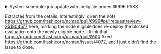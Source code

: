 <details><summary>System scheduler job update with ineligible nodes #6996 PASS</summary>

For https://github.com/hashicorp/nomad/pull/6996

Repro https://github.com/hashicorp/nomad/issues/5169 using 0.10.3:

1. start the system job
2. mark one node ineligible

```sh
▶ 21:19:24 0 linux% nomad status system.hcl
ID            = system.hcl
Name          = system.hcl
Submit Date   = 2020-02-05T21:18:13Z
Type          = system
Priority      = 50
Datacenters   = dc1
Status        = running
Periodic      = false
Parameterized = false

Summary
Task Group  Queued  Starting  Running  Failed  Complete  Lost
all         0       0         2        0       0         0

Allocations
ID        Node ID   Task Group  Version  Desired  Status   Created  Modified
07a82550  1c0f972c  all         0        run      running  53s ago  53s ago
5d148cc8  a9d4b6ab  all         0        run      running  57s ago  57s ago

▶ 21:20:01 0 linux% nomad node status a9d4b6ab
ID            = a9d4b6ab-f07a-15e1-bd78-21954d5a4960
Name          = client1
Class         = <none>
DC            = dc1
Drain         = false
Eligibility   = ineligible
Status        = ready
Uptime        = 1h36m52s
Host Volumes  = <none>
Driver Status = docker,qemu,raw_exec

Node Events
Time                  Subsystem  Message
2020-02-05T21:18:29Z  Cluster    Node marked as ineligible for scheduling
2020-02-05T21:18:28Z  Cluster    Node registered

Allocated Resources
CPU           Memory         Disk
20/10848 MHz  20 MiB/30 MiB  300 MiB/49 GiB

Allocation Resource Utilization
CPU          Memory
0/10848 MHz  28 MiB/30 MiB

Host Resource Utilization
CPU           Memory           Disk
53/10848 MHz  416 MiB/2.0 GiB  9.3 GiB/61 GiB

Allocations
ID        Node ID   Task Group  Version  Desired  Status   Created    Modified
5d148cc8  a9d4b6ab  all         0        run      running  1m39s ago  1m39s ago
```

Plan update `system.hcl` returns 500:

```sh
▶ 21:22:52 0 linux% nomad job plan system.hcl
Error during plan: Unexpected response code: 500 (could not find node "a9d4b6ab-f07a-15e1-bd78-21954d5a4960")
▶ 21:23:12 255 linux%
```

Setup job then mark one node ineligible using 0.10.4:

```sh
▶ 21:26:17 0 linux% nomad plan system.hcl
+/- Job: "system.hcl"
+/- Task Group: "all" (1 create/destroy update, 1 ignore)
  +/- Task: "low" (forces create/destroy update)
    +/- Config {
      +/- args[0]: "3000000" => "3000001"
          command: "/bin/sleep"
        }

Scheduler dry-run:
- All tasks successfully allocated.

nJob Modify Index: 7
To submit the job with version verification run:

nomad job run -check-index 7 system.hcl

When running the job with the check-index flag, the job will only be run if the
server side version matches the job modify index returned. If the index has
changed, another user has modified the job and the plan's results are
potentially invalid.
▶ 21:27:57 1 linux% nomad job run system.hcl
==> Monitoring evaluation "acbbff19"
    Evaluation triggered by job "system.hcl"
    Allocation "c96fd17e" created: node "6b512755", group "all"
    Evaluation status changed: "pending" -> "complete"
==> Evaluation "acbbff19" finished with status "complete"
▶ 21:29:24 0 linux%
```

Interestingly, given the note
https://github.com/hashicorp/nomad/pull/6996#pullrequestreview-351804577
here, marking the node eligible does re-deploy the blocked evaluation
onto the newly eligible node. The initial condition is right: version
1 is running on the eligible node and version 0 is still running on
the ineligible node (awaiting drain). When we change eligibility, it
does redeploy the system job:

```sh
▶ 21:32:19 0 linux% nomad status system.hcl
ID            = system.hcl
Name          = system.hcl
Submit Date   = 2020-02-05T21:29:23Z
Type          = system
Priority      = 50
Datacenters   = dc1
Status        = running
Periodic      = false
Parameterized = false

Summary
Task Group  Queued  Starting  Running  Failed  Complete  Lost
all         0       0         2        0       1         0

Allocations
ID        Node ID   Task Group  Version  Desired  Status    Created    Modified
c96fd17e  6b512755  all         1        run      running   3m13s ago  3m13s ago
78cc5df3  6b512755  all         0        stop     complete  6m11s ago  3m13s ago
bb73ce4d  0c31efec  all         0        run      running   6m20s ago  6m20s ago
▶ 21:32:36 0 linux% nomad node eligibility -enable 0c31efec
Node "0c31efec-30ba-082e-4fd3-22fb7bbfa967" scheduling eligibility set: eligible for scheduling
▶ 21:33:10 0 linux% nomad status system.hcl
ID            = system.hcl
Name          = system.hcl
Submit Date   = 2020-02-05T21:29:23Z
Type          = system
Priority      = 50
Datacenters   = dc1
Status        = running
Periodic      = false
Parameterized = false

Summary
Task Group  Queued  Starting  Running  Failed  Complete  Lost
all         0       0         2        0       2         0

Allocations
ID        Node ID   Task Group  Version  Desired  Status    Created    Modified
8ae8a13c  0c31efec  all         1        run      running   6s ago     5s ago
c96fd17e  6b512755  all         1        run      running   3m52s ago  3m52s ago
78cc5df3  6b512755  all         0        stop     complete  6m50s ago  3m52s ago
bb73ce4d  0c31efec  all         0        stop     complete  6m59s ago  5s ago
▶ 21:33:16 0 linux%
```
</details>

Extracted from the details: Interestingly, given the note https://github.com/hashicorp/nomad/pull/6996#pullrequestreview-351804577 here, marking the node eligible does re-deploy the blocked evaluation onto the newly eligible node. I think that https://github.com/hashicorp/nomad/pull/5900 fixed https://github.com/hashicorp/nomad/issues/4072, and I just didn't find the issue to close.
